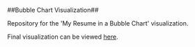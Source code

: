##Bubble Chart Visualization##

Repository for the 'My Resume in a Bubble Chart' visualization.

Final visualization can be viewed [here](http://vladimiriii.github.io/br-bubble-chart/).
